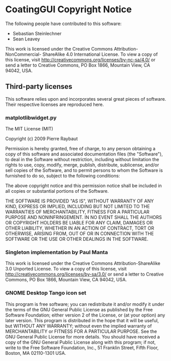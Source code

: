# CoatingGUI Copyright Notice

The following people have contributed to this software:

- Sebastian Steinlechner
- Sean Leavey

This work is licensed under the Creative Commons Attribution-NonCommercial-
ShareAlike 4.0 International License. To view a copy of this license, visit
http://creativecommons.org/licenses/by-nc-sa/4.0/ or send a letter to Creative
Commons, PO Box 1866, Mountain View, CA 94042, USA.


## Third-party licenses

This software relies upon and incorporates several great pieces of software. Their respective licenses are reproduced here.


### matplotlibwidget.py

The MIT License (MIT)

Copyright (c) 2009 Pierre Raybaut

Permission is hereby granted, free of charge, to any person obtaining a copy
of this software and associated documentation files (the "Software"), to deal
in the Software without restriction, including without limitation the rights
to use, copy, modify, merge, publish, distribute, sublicense, and/or sell
copies of the Software, and to permit persons to whom the Software is
furnished to do so, subject to the following conditions:

The above copyright notice and this permission notice shall be included in
all copies or substantial portions of the Software.

THE SOFTWARE IS PROVIDED "AS IS", WITHOUT WARRANTY OF ANY KIND, EXPRESS OR
IMPLIED, INCLUDING BUT NOT LIMITED TO THE WARRANTIES OF MERCHANTABILITY,
FITNESS FOR A PARTICULAR PURPOSE AND NONINFRINGEMENT. IN NO EVENT SHALL THE
AUTHORS OR COPYRIGHT HOLDERS BE LIABLE FOR ANY CLAIM, DAMAGES OR OTHER
LIABILITY, WHETHER IN AN ACTION OF CONTRACT, TORT OR OTHERWISE, ARISING FROM,
OUT OF OR IN CONNECTION WITH THE SOFTWARE OR THE USE OR OTHER DEALINGS IN
THE SOFTWARE.


### Singleton implementation by Paul Manta

This work is licensed under the Creative Commons Attribution-ShareAlike 3.0
Unported License. To view a copy of this license, visit
http://creativecommons.org/licenses/by-sa/3.0/ or send a letter to Creative
Commons, PO Box 1866, Mountain View, CA 94042, USA.


### GNOME Desktop Tango icon set

This program is free software; you can redistribute it and/or modify it under
the terms of the GNU General Public License as published by the Free Software
Foundation; either version 2 of the License, or (at your option) any later
version.
This program is distributed in the hope that it will be useful, but WITHOUT
ANY WARRANTY; without even the implied warranty of MERCHANTABILITY or FITNESS
FOR A PARTICULAR PURPOSE.  See the GNU General Public License for more
details.
You should have received a copy of the GNU General Public License along with
this program; if not, write to the Free Software Foundation, Inc., 51 Franklin
Street, Fifth Floor, Boston, MA 02110-1301 USA.
